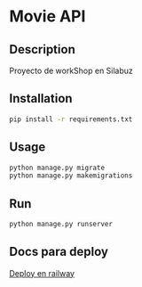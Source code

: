 # Movie API

## Description

Proyecto de workShop en Silabuz

## Installation

```bash
pip install -r requirements.txt
```

## Usage

```bash
python manage.py migrate
python manage.py makemigrations
```

## Run

```bash
python manage.py runserver
```

## Docs para deploy

[Deploy en railway](./docs/deploy.md)
